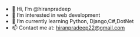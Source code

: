 - 👋 Hi, I’m @hiranpradeep
- 👀 I’m interested in web development
- 🌱 I’m currently learning Python, Django,C#,DotNet
- 📫 Contact me at: hiranpradeep22@gmail.com

<!---
hiranpradeep/hiranpradeep is a ✨ special ✨ repository because its `README.md` (this file) appears on your GitHub profile.
You can click the Preview link to take a look at your changes.
--->
